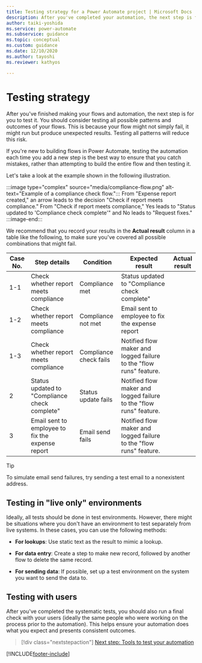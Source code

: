 ```yaml
---
title: Testing strategy for a Power Automate project | Microsoft Docs
description: After you've completed your automation, the next step is for you to test it out. This article explains about the testing strategies you should consider.
author: taiki-yoshida
ms.service: power-automate
ms.subservice: guidance
ms.topic: conceptual
ms.custom: guidance
ms.date: 12/10/2020
ms.author: tayoshi
ms.reviewer: kathyos

---
```


# Testing strategy

After you've finished making your flows and automation, the next step is for you to test it. You should consider testing all possible patterns and outcomes of your
flows. This is because your flow might not simply fail, it might run but produce
unexpected results. Testing all patterns will reduce this risk.

If you're new to building flows in Power Automate, testing the
automation each time you add a new step is the best way to ensure that you catch
mistakes, rather than attempting to build the entire flow and then testing it.

Let's take a look at the example shown in the following illustration.

:::image type="complex" source="media/compliance-flow.png" alt-text="Example of a compliance check flow.":::
   From "Expense report created," an arrow leads to the decision "Check if report meets compliance." From "Check if report meets compliance," Yes leads to "Status updated to 'Compliance check complete'" and No leads to "Request fixes."
:::image-end:::

We recommend that you record your results in the **Actual result** column in a table like the following, to make sure you've covered all
possible combinations that might fail.

| Case No. | Step details                                  | Condition              | Expected result                                                | Actual result |
|----------|-----------------------------------------------|------------------------|----------------------------------------------------------------|---------------|
| 1-1      | Check whether report meets compliance              | Compliance met         | Status updated to "Compliance check complete"                  |              |
| 1-2      | Check whether report meets compliance              | Compliance not met     | Email sent to employee to fix the expense report                            |               |
| 1-3      | Check whether report meets compliance              | Compliance check fails | Notified flow maker and logged failure to the "flow runs" feature. |               |
| 2        | Status updated to "Compliance check complete" | Status update fails    | Notified flow maker and logged failure to the "flow runs" feature. |               |
| 3        | Email sent to employee to fix the expense report           | Email send fails       | Notified flow maker and logged failure to the "flow runs" feature. |               |

>[!TIP]
>To simulate email send failures, try sending a test email to a nonexistent address.

## Testing in "live only" environments

Ideally, all tests should be done in test environments. However, there might be
situations where you don't have an environment to test separately from
live systems. In these cases, you can use the following methods:

- **For lookups**: Use static text as the result to mimic a lookup.

- **For data entry**: Create a step to make new record, followed by another flow
to delete the same record.

- **For sending data**: If possible, set up a test environment on the system you want to send the
data to.

## Testing with users

After you've completed the systematic tests, you should also run a final check
with your users (ideally the same people who were working on the process prior
to the automation). This helps ensure your automation does what you expect and
presents consistent outcomes.

> [!div class="nextstepaction"]
> [Next step: Tools to test your automation](tools-and-settings.md)

[!INCLUDE[footer-include](../../includes/footer-banner.md)]